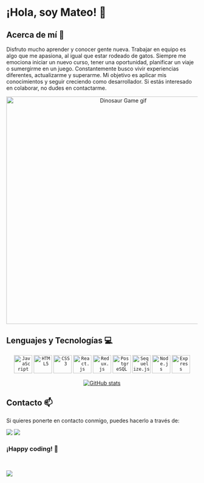 # ¡Hola, soy Mateo! 👋

## Acerca de mí 🚀

Disfruto mucho aprender y conocer gente nueva. Trabajar en equipo es algo que me apasiona, al igual que estar rodeado de gatos. Siempre me emociona iniciar un nuevo curso, tener una oportunidad, planificar un viaje o sumergirme en un juego. Constantemente busco vivir experiencias diferentes, actualizarme y superarme. Mi objetivo es aplicar mis conocimientos y seguir creciendo como desarrollador. Si estás interesado en colaborar, no dudes en contactarme.

<p align="center">
    <img width="600" src="https://storage.googleapis.com/gweb-uniblog-publish-prod/original_images/Dino_non-birthday_version.gif" alt="Dinosaur Game gif">
</p>

## Lenguajes y Tecnologías 💻

<div align="center">
    <code><img width="48" height="48" src="https://cdn.jsdelivr.net/gh/devicons/devicon/icons/javascript/javascript-original.svg" alt="JavaScript" /></code>
    <code><img width="48" height="48" src="https://cdn.jsdelivr.net/gh/devicons/devicon/icons/html5/html5-original.svg" alt="HTML5" /></code>
    <code><img width="48" height="48" src="https://cdn.jsdelivr.net/gh/devicons/devicon/icons/css3/css3-original.svg" alt="CSS3" /></code>
    <code><img width="48" height="48" src="https://cdn.jsdelivr.net/gh/devicons/devicon/icons/react/react-original.svg" alt="React.js" /></code>
    <code><img width="48" height="48" src="https://cdn.jsdelivr.net/gh/devicons/devicon/icons/redux/redux-original.svg" alt="Redux.js" /></code>
    <code><img width="48" height="48" src="https://cdn.jsdelivr.net/gh/devicons/devicon/icons/postgresql/postgresql-original.svg" alt="PostgreSQL" /></code>
    <code><img width="48" height="48" src="https://cdn.jsdelivr.net/gh/devicons/devicon/icons/sequelize/sequelize-original.svg" alt="Sequelize.js" /></code>
    <code><img width="48" height="48" src="https://cdn.jsdelivr.net/gh/devicons/devicon/icons/nodejs/nodejs-original.svg" alt="Node.js" /></code>
    <code><img width="48" height="48" src="https://cdn.jsdelivr.net/gh/devicons/devicon/icons/express/express-original-wordmark.svg" alt="Express" /></code>
</div>

<div align="center">

[![GitHub stats](https://github-readme-stats.vercel.app/api?username=Argiiasd&show_icons=true&theme=great-gatsby)](https://github.com/Argiiasd?tab=repositories)

</div>

## Contacto 📫

Si quieres ponerte en contacto conmigo, puedes hacerlo a través de:

[<img src="https://img.shields.io/badge/Gmail-D14836?style=for-the-badge&logo=gmail&logoColor=white">](mailto:mateo.p.giacosa@gmail.com)
[<img src="https://img.shields.io/badge/LinkedIn-0077B5?style=for-the-badge&logo=linkedin&logoColor=white">](https://www.linkedin.com/in/mateo-jeremias-pg/)

### ¡Happy coding! 🚀
<br/>

[![](https://komarev.com/ghpvc/?username=Argiiasd&color=000000)](https://github.com/Argiiasd?tab=repositories)
